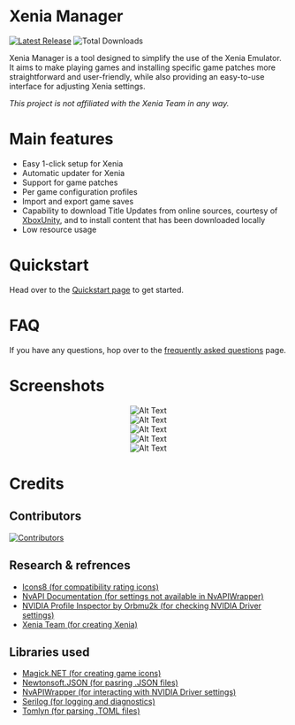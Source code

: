# Xenia Manager
[![Latest Release](https://img.shields.io/github/v/release/xenia-manager/xenia-manager?display_name=tag&style=for-the-badge&label=Latest%20Release&color=2E3440)](https://github.com/xenia-manager/xenia-manager/releases/latest/)
![Total Downloads](https://img.shields.io/github/downloads/xenia-manager/xenia-manager/latest/total?style=for-the-badge&label=Total%20Downloads&color=2E3440)

Xenia Manager is a tool designed to simplify the use of the Xenia Emulator. It aims to make playing games and installing specific game patches more straightforward and user-friendly, while also providing an easy-to-use interface for adjusting Xenia settings.

<em>This project is not affiliated with the Xenia Team in any way.</em>

# Main features
- Easy 1-click setup for Xenia
- Automatic updater for Xenia
- Support for game patches
- Per game configuration profiles
- Import and export game saves
- Capability to download Title Updates from online sources, courtesy of [XboxUnity](https://xboxunity.net/), and to install content that has been downloaded locally
- Low resource usage

# Quickstart

Head over to the [Quickstart page](https://github.com/xenia-manager/xenia-manager/wiki/Quickstart) to get started.

# FAQ

If you have any questions, hop over to the [frequently asked questions](https://github.com/xenia-manager/xenia-manager/wiki/FAQ) page.

# Screenshots
<div align="center">
    <img src="https://raw.githubusercontent.com/xenia-manager/xenia-manager/main/Assets/Screenshots/1.%20Welcome.png" alt="Alt Text">
</div>

<div align="center">
    <img src="https://github.com/xenia-manager/xenia-manager/blob/main/Assets/Screenshots/2.%20Home%20without%20games.png?raw=true" alt="Alt Text">
</div>
<div align="center">
    <img src="https://github.com/xenia-manager/xenia-manager/blob/main/Assets/Screenshots/2.%20Home%20with%20games.png?raw=true" alt="Alt Text">
</div>

<div align="center">
    <img src="https://github.com/xenia-manager/xenia-manager/blob/main/Assets/Screenshots/3.%20Xenia%20Settings%20Showcase.gif?raw=true" alt="Alt Text">
</div>

<div align="center">
    <img src="https://github.com/xenia-manager/xenia-manager/blob/main/Assets/Screenshots/4.%20Xenia%20Manager%20Settings.png?raw=true" alt="Alt Text">
</div>

# Credits
## Contributors
[![Contributors](https://contrib.rocks/image?repo=xenia-manager/xenia-manager)](https://github.com/xenia-manager/xenia-manager/graphs/contributors)

## Research & refrences
- [Icons8 (for compatibility rating icons)](https://icons8.com/icons)
- [NvAPI Documentation (for settings not available in NvAPIWrapper)](https://developer.nvidia.com/rtx/path-tracing/nvapi/get-started)
- [NVIDIA Profile Inspector by Orbmu2k (for checking NVIDIA Driver settings)](https://github.com/Orbmu2k/nvidiaProfileInspector)
- [Xenia Team (for creating Xenia)](https://xenia.jp/)

## Libraries used
- [Magick.NET (for creating game icons)](https://github.com/dlemstra/Magick.NET)
- [Newtonsoft.JSON (for pasring .JSON files)](https://www.newtonsoft.com/json)
- [NvAPIWrapper (for interacting with NVIDIA Driver settings)](https://github.com/falahati/NvAPIWrapper)
- [Serilog (for logging and diagnostics)](https://serilog.net/)
- [Tomlyn (for parsing .TOML files)](https://github.com/xoofx/Tomlyn)
